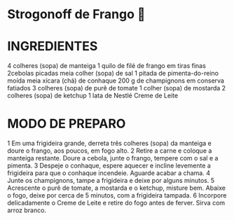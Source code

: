  # Strogonoff de Frango :chicken:



 # INGREDIENTES
 4 colheres (sopa) de manteiga
 1 quilo de filé de frango em tiras finas
 2cebolas picadas
 meia colher (sopa) de sal
 1 pitada de pimenta-do-reino moída
 meia xícara (chá) de conhaque
 200 g de champignons em conserva fatiados
 3 colheres (sopa) de purê de tomate
 1 colher (sopa) de mostarda
 2 colheres (sopa) de ketchup
 1 lata de Nestlé Creme de Leite

 # MODO DE PREPARO
 1	Em uma frigideira grande, derreta três colheres (sopa) da manteiga e doure o frango, aos poucos, em fogo alto.
 2	Retire a carne e coloque a manteiga restante. Doure a cebola, junte o frango, tempere com o sal e a pimenta.
 3	Despeje o conhaque, espere aquecer e incline levemente a frigideira para que o conhaque incendeie. Aguarde acabar a  chama.
 4	Junte os champignons, tampe a frigideira e deixe por alguns minutos.
 5	Acrescente o purê de tomate, a mostarda e o ketchup, misture bem. Abaixe o fogo, deixe por cerca de 5 minutos, com  a frigideira tampada.
 6	Incorpore delicadamente o Creme de Leite e retire do fogo antes de ferver. Sirva com arroz branco.

​	
